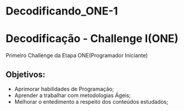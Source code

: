 # Decodificando_ONE-1

<h1>Decodificação - Challenge I(ONE)</h1>

<p>Primeiro Challenge da Etapa ONE(Programador Iniciante)</p>

<h2>Objetivos:</h2>
<ul>
  <li>Aprimorar habilidades de Programação;</li>
  <li>Aprender a trabalhar com metodologias Ágeis;</li>
  <li>Melhorar o entedimento a respeito dos conteúdos estudados;</li>
</ul>

